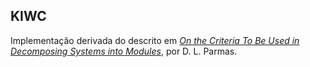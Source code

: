## KIWC

Implementação derivada do descrito em [*On the Criteria To Be Used in Decomposing Systems into Modules*](https://www.win.tue.nl/~wstomv/edu/2ip30/references/criteria_for_modularization.pdf), por D. L. Parmas.



